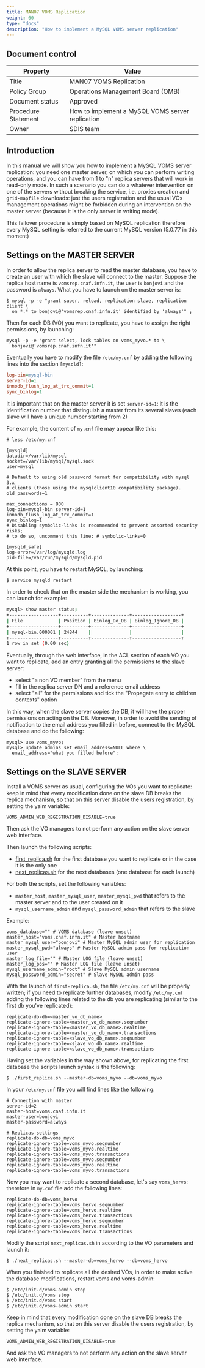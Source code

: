 ```yaml
---
title: MAN07 VOMS Replication
weight: 60
type: "docs"
description: "How to implement a MySQL VOMS server replication"
---
```


## Document control

| Property            | Value                                            |
| ------------------- | ------------------------------------------------ |
| Title               | MAN07 VOMS Replication                           |
| Policy Group        | Operations Management Board (OMB)                |
| Document status     | Approved                                         |
| Procedure Statement | How to implement a MySQL VOMS server replication |
| Owner               | SDIS team                                        |

## Introduction

In this manual we will show you how to implement a MySQL VOMS server
replication: you need one master server, on which you can perform writing
operations, and you can have from 1 to "n" replica servers that will work in
read-only mode. In such a scenario you can do a whatever intervention on one of
the servers without breaking the service, i.e. proxies creation and
`grid-mapfile` downloads: just the users registration and the usual VOs
management operations might be forbidden during an intervention on the master
server (because it is the only server in writing mode).

This failover procedure is simply based on MySQL replication therefore every
MySQL setting is referred to the current MySQL version (5.0.77 in this moment)

## Settings on the MASTER SERVER

In order to allow the replica server to read the master database, you have to
create an user with which the slave will connect to the master. Suppose the
replica host name is `vomsrep.cnaf.infn.it`, the user is `bonjovi` and the
password is `always`. What you have to launch on the master server is:

```shell
$ mysql -p -e "grant super, reload, replication slave, replication client \
  on *.* to bonjovi@'vomsrep.cnaf.infn.it' identified by 'always'" ;
```

Then for each DB (VO) you want to replicate, you have to assign the right
permissions, by launching:

```shell
mysql -p -e "grant select, lock tables on voms_myvo.* to \
  bonjovi@'vomsrep.cnaf.infn.it'"
```

Eventually you have to modify the file `/etc/my.cnf` by adding the following
lines into the section `[mysqld]`:

```ini
log-bin=mysql-bin
server-id=1
innodb_flush_log_at_trx_commit=1
sync_binlog=1
```

It is important that on the master server it is set `server-id=1`: it is the
identification number that distinguish a master from its several slaves (each
slave will have a unique number starting from 2)

For example, the content of `my.cnf` file may appear like this:

```shell
# less /etc/my.cnf

[mysqld]
datadir=/var/lib/mysql
socket=/var/lib/mysql/mysql.sock
user=mysql

# Default to using old password format for compatibility with mysql 3.x
# clients (those using the mysqlclient10 compatibility package).
old_passwords=1

max_connections = 800
log-bin=mysql-bin server-id=1
innodb_flush_log_at_trx_commit=1
sync_binlog=1
# Disabling symbolic-links is recommended to prevent assorted security risks;
# to do so, uncomment this line: # symbolic-links=0

[mysqld_safe]
log-error=/var/log/mysqld.log
pid-file=/var/run/mysqld/mysqld.pid
```

At this point, you have to restart MySQL, by launching:

```shell
$ service mysqld restart
```

In order to check that on the master side the mechanism is working, you can
launch for example:

```sh
mysql> show master status;
+------------------+----------+--------------+------------------+
| File             | Position | Binlog_Do_DB | Binlog_Ignore_DB |
+------------------+----------+--------------+------------------+
| mysql-bin.000001 | 24844    |              |                  |
+------------------+----------+--------------+------------------+
1 row in set (0.00 sec)
```

Eventually, through the web interface, in the ACL section of each VO you want to
replicate, add an entry granting all the permissions to the slave server:

- select "a non VO member" from the menu
- fill in the replica server DN and a reference email address
- select "all" for the permissions and tick the "Propagate entry to children
  contexts" option

In this way, when the slave server copies the DB, it will have the proper
permissions on acting on the DB. Moreover, in order to avoid the sending of
notification to the email address you filled in before, connect to the MySQL
database and do the following:

```shell
mysql> use voms_myvo;
mysql> update admins set email_address=NULL where \
  email_address="what you filled before";
```

## Settings on the SLAVE SERVER

Install a VOMS server as usual, configuring the VOs you want to replicate: keep
in mind that every modification done on the slave DB breaks the replica
mechanism, so that on this server disable the users registration, by setting the
yaim variable:

```shell
VOMS_ADMIN_WEB_REGISTRATION_DISABLE=true
```

Then ask the VO managers to not perform any action on the slave server web
interface.

Then launch the following scripts:

- [first_replica.sh](first_replica.sh) for the first database you want to
  replicate or in the case it is the only one
- [next_replicas.sh](next_replicas.sh) for the next databases (one database for
  each launch)

For both the scripts, set the following variables:

- `master_host`, `master_mysql_user`, `master_mysql_pwd` that refers to the
  master server and to the user created on it
- `mysql_username_admin` and `mysql_password_admin` that refers to the slave

Example:

```shell
voms_database="" # VOMS database (leave unset)
master_host="voms.cnaf.infn.it" # Master hostname
master_mysql_user="bonjovi" # Master MySQL admin user for replication
master_mysql_pwd="always" # Master MySQL admin pass for replication user
master_log_file="" # Master LOG file (leave unset)
master_log_pos="" # Master LOG file (leave unset)
mysql_username_admin="root" # Slave MySQL admin username
mysql_password_admin="secret" # Slave MySQL admin pass
```

With the launch of `first-replica.sh`, the file `/etc/my.cnf` will be properly
written; if you need to replicate further databases, modify `/etc/my.cnf` adding
the following lines related to the db you are replicating (similar to the first
db you've replicated):

```shell
replicate-do-db=<master_vo_db_name>
replicate-ignore-table=<master_vo_db_name>.seqnumber
replicate-ignore-table=<master_vo_db_name>.realtime
replicate-ignore-table=<master_vo_db_name>.transactions
replicate-ignore-table=<slave_vo_db_name>.seqnumber
replicate-ignore-table=<slave_vo_db_name>.realtime
replicate-ignore-table=<slave_vo_db_name>.transactions
```

Having set the variables in the way shown above, for replicating the first
database the scripts launch syntax is the following:

```shell
$ ./first_replica.sh --master-db=voms_myvo --db=voms_myvo
```

In your `/etc/my.cnf` file you will find lines like the following:

```shell
# Connection with master
server-id=2
master-host=voms.cnaf.infn.it
master-user=bonjovi
master-password=always

# Replicas settings
replicate-do-db=voms_myvo
replicate-ignore-table=voms_myvo.seqnumber
replicate-ignore-table=voms_myvo.realtime
replicate-ignore-table=voms_myvo.transactions
replicate-ignore-table=voms_myvo.seqnumber
replicate-ignore-table=voms_myvo.realtime
replicate-ignore-table=voms_myvo.transactions
```

Now you may want to replicate a second database, let's say `voms_hervo`:
therefore in `my.cnf` file add the following lines:

```shell
replicate-do-db=voms_hervo
replicate-ignore-table=voms_hervo.seqnumber
replicate-ignore-table=voms_hervo.realtime
replicate-ignore-table=voms_hervo.transactions
replicate-ignore-table=voms_hervo.seqnumber
replicate-ignore-table=voms_hervo.realtime
replicate-ignore-table=voms_hervo.transactions
```

Modify the script `next_replicas.sh` in according to the VO parameters and
launch it:

```shell
$ ./next_replicas.sh --master-db=voms_hervo --db=voms_hervo
```

When you finished to replicate all the desired VOs, in order to make active the
database modifications, restart voms and voms-admin:

```shell
$ /etc/init.d/voms-admin stop
$ /etc/init.d/voms stop
$ /etc/init.d/voms start
$ /etc/init.d/voms-admin start
```

Keep in mind that every modification done on the slave DB breaks the replica
mechanism, so that on this server disable the users registration, by setting the
yaim variable:

```shell
VOMS_ADMIN_WEB_REGISTRATION_DISABLE=true
```

And ask the VO managers to not perform any action on the slave server web
interface.
